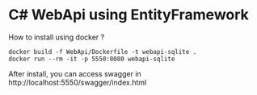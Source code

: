 # C# WebApi using EntityFramework

How to install using docker ?
```
docker build -f WebApi/Dockerfile -t webapi-sqlite .
docker run --rm -it -p 5550:8080 webapi-sqlite
```
After install, you can access swagger in http://localhost:5550/swagger/index.html
